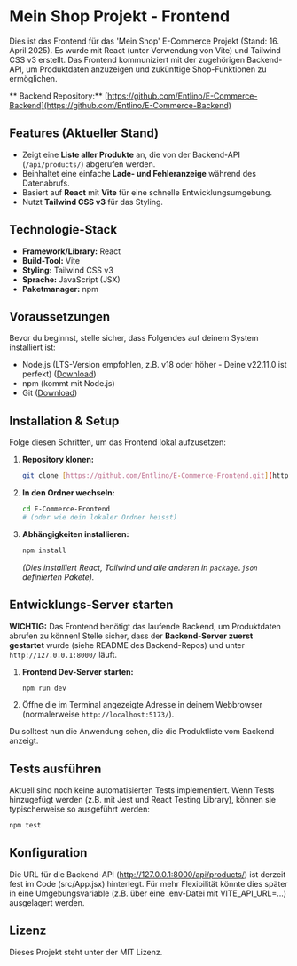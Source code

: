 # Mein Shop Projekt - Frontend

Dies ist das Frontend für das 'Mein Shop' E-Commerce Projekt (Stand: 16. April 2025). Es wurde mit React (unter Verwendung von Vite) und Tailwind CSS v3 erstellt. Das Frontend kommuniziert mit der zugehörigen Backend-API, um Produktdaten anzuzeigen und zukünftige Shop-Funktionen zu ermöglichen.

** Backend Repository:** [https://github.com/Entlino/E-Commerce-Backend](https://github.com/Entlino/E-Commerce-Backend)

## Features (Aktueller Stand)

- Zeigt eine **Liste aller Produkte** an, die von der Backend-API (`/api/products/`) abgerufen werden.
- Beinhaltet eine einfache **Lade- und Fehleranzeige** während des Datenabrufs.
- Basiert auf **React** mit **Vite** für eine schnelle Entwicklungsumgebung.
- Nutzt **Tailwind CSS v3** für das Styling.

## Technologie-Stack

- **Framework/Library:** React
- **Build-Tool:** Vite
- **Styling:** Tailwind CSS v3
- **Sprache:** JavaScript (JSX)
- **Paketmanager:** npm

## Voraussetzungen

Bevor du beginnst, stelle sicher, dass Folgendes auf deinem System installiert ist:

- Node.js (LTS-Version empfohlen, z.B. v18 oder höher - Deine v22.11.0 ist perfekt) ([Download](https://nodejs.org/))
- npm (kommt mit Node.js)
- Git ([Download](https://git-scm.com/))

## Installation & Setup

Folge diesen Schritten, um das Frontend lokal aufzusetzen:

1.  **Repository klonen:**
    ```bash
    git clone [https://github.com/Entlino/E-Commerce-Frontend.git](https://github.com/Entlino/E-Commerce-Frontend.git)
    ```
2.  **In den Ordner wechseln:**
    ```bash
    cd E-Commerce-Frontend
    # (oder wie dein lokaler Ordner heisst)
    ```
3.  **Abhängigkeiten installieren:**
    ```bash
    npm install
    ```
    _(Dies installiert React, Tailwind und alle anderen in `package.json` definierten Pakete)._

## Entwicklungs-Server starten

**WICHTIG:** Das Frontend benötigt das laufende Backend, um Produktdaten abrufen zu können! Stelle sicher, dass der **Backend-Server zuerst gestartet** wurde (siehe README des Backend-Repos) und unter `http://127.0.0.1:8000/` läuft.

1.  **Frontend Dev-Server starten:**
    ```bash
    npm run dev
    ```
2.  Öffne die im Terminal angezeigte Adresse in deinem Webbrowser (normalerweise `http://localhost:5173/`).

Du solltest nun die Anwendung sehen, die die Produktliste vom Backend anzeigt.

## Tests ausführen 

Aktuell sind noch keine automatisierten Tests implementiert. Wenn Tests hinzugefügt werden (z.B. mit Jest und React Testing Library), können sie typischerweise so ausgeführt werden:

```bash
npm test

```



## Konfiguration
Die URL für die Backend-API (http://127.0.0.1:8000/api/products/) ist derzeit fest im Code (src/App.jsx) hinterlegt. Für mehr Flexibilität könnte dies später in eine Umgebungsvariable (z.B. über eine .env-Datei mit VITE_API_URL=...) ausgelagert werden.

## Lizenz
Dieses Projekt steht unter der MIT Lizenz.
